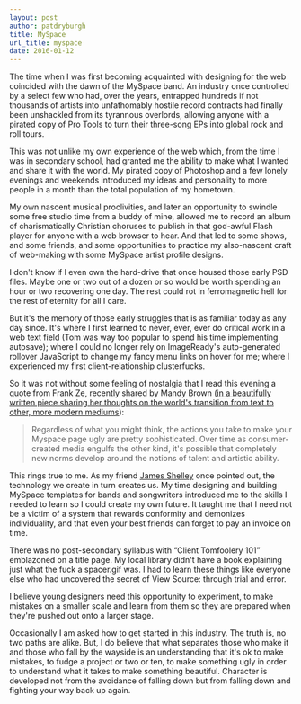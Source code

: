 ```yaml
---
layout: post
author: patdryburgh
title: MySpace
url_title: myspace
date: 2016-01-12
---
```


The time when I was first becoming acquainted with designing for the web coincided with the dawn of the MySpace band. An industry once controlled by a select few who had, over the years, entrapped hundreds if not thousands of artists into unfathomably hostile record contracts had finally been unshackled from its tyrannous overlords, allowing anyone with a pirated copy of Pro Tools to turn their three-song EPs into global rock and roll tours.

This was not unlike my own experience of the web which, from the time I was in secondary school, had granted me the ability to make what I wanted and share it with the world. My pirated copy of Photoshop and a few lonely evenings and weekends introduced my ideas and personality to more people in a month than the total population of my hometown.

My own nascent musical proclivities, and later an opportunity to swindle some free studio time from a buddy of mine, allowed me to record an album of charismatically Christian choruses to publish in that god-awful Flash player for anyone with a web browser to hear. And that led to some shows, and some friends, and some opportunities to practice my also-nascent craft of web-making with some MySpace artist profile designs.

I don't know if I even own the hard-drive that once housed those early PSD files. Maybe one or two out of a dozen or so would be worth spending an hour or two recovering one day. The rest could rot in ferromagnetic hell for the rest of eternity for all I care.

But it's the memory of those early struggles that is as familiar today as any day since. It's where I first learned to never, ever, ever do critical work in a web text field (Tom was way too popular to spend his time implementing autosave); where I could no longer rely on ImageReady's auto-generated rollover JavaScript to change my fancy menu links on hover for me; where I experienced my first client-relationship clusterfucks.

So it was not without some feeling of nostalgia that I read this evening a quote from Frank Ze, recently shared by Mandy Brown ([in a beautifully written piece sharing her thoughts on the world's transition from text to other, more modern mediums][mb]):

>Regardless of what you might think, the actions you take to make your Myspace page ugly are pretty sophisticated. Over time as consumer-created media engulfs the other kind, it's possible that completely new norms develop around the notions of talent and artistic ability.

This rings true to me. As my friend [James Shelley][js] once pointed out, the technology we create in turn creates us. My time designing and building MySpace templates for bands and songwriters introduced me to the skills I needed to learn so I could create my own future. It taught me that I need not be a victim of a system that rewards conformity and demonizes individuality, and that even your best friends can forget to pay an invoice on time.

There was no post-secondary syllabus with “Client Tomfoolery 101” emblazoned on a title page. My local library didn't have a book explaining just what the fuck a spacer.gif was. I had to learn these things like everyone else who had uncovered the secret of View Source: through trial and error.

I believe young designers need this opportunity to experiment, to make mistakes on a smaller scale and learn from them so they are prepared when they're pushed out onto a larger stage.

Occasionally I am asked how to get started in this industry. The truth is, no two paths are alike. But, I do believe that what separates those who make it and those who fall by the wayside is an understanding that it's ok to make mistakes, to fudge a project or two or ten, to make something ugly in order to understand what it takes to make something beautiful. Character is developed not from the avoidance of falling down but from falling down and fighting your way back up again.

[mb]: http://aworkinglibrary.com/writing/hypertext-for-all
[js]: http://jamesshelley.com